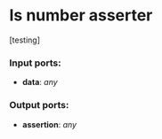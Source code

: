 # Is number asserter

[testing]

### Input ports:

* __data__: _any_



### Output ports:

* __assertion__: _any_



